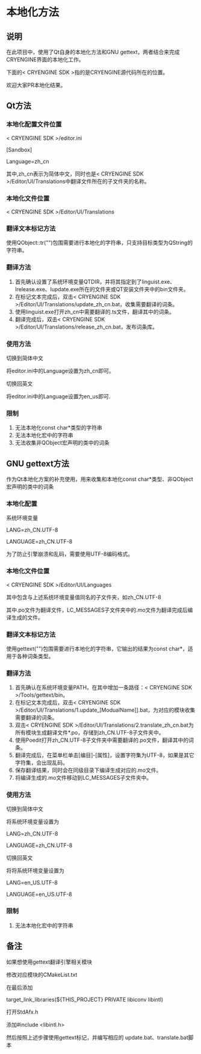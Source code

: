 # 本地化方法
## 说明 
在此项目中，使用了Qt自身的本地化方法和GNU gettext，两者结合来完成CRYENGINE界面的本地化工作。

下面的&lt; CRYENGINE SDK &gt;指的是CRYENGINE源代码所在的位置。

欢迎大家PR本地化结果。

## Qt方法
### 本地化配置文件位置
&lt; CRYENGINE SDK &gt;/editor.ini

[Sandbox]

Language=zh_cn

其中,zh_cn表示为简体中文，同时也是&lt; CRYENGINE SDK &gt;/Editor/UI/Translations中翻译文件所在的子文件夹的名称。

### 本地化文件位置
&lt; CRYENGINE SDK &gt;/Editor/UI/Translations

### 翻译文本标记方法
使用QObject::tr("")包围需要进行本地化的字符串，只支持目标类型为QString的字符串。

### 翻译方法
1. 首先确认设置了系统环境变量QTDIR，并将其指定到了linguist.exe、lrelease.exe、lupdate.exe所在的文件夹或QT安装文件夹中的bin文件夹。
2. 在标记文本完成后，双击&lt; CRYENGINE SDK &gt;/Editor/UI/Translations/update_zh_cn.bat，收集需要翻译的词条。
3. 使用linguist.exe打开zh_cn中需要翻译的.ts文件，翻译其中的词条。
4. 翻译完成后，双击&lt; CRYENGINE SDK &gt;/Editor/UI/Translations/release_zh_cn.bat，发布词条库。

### 使用方法
切换到简体中文

将editor.ini中的Language设置为zh_cn即可。

切换回英文

将editor.ini中的Language设置为en_us即可.

### 限制
1. 无法本地化const char*类型的字符串
2. 无法本地化宏中的字符串
3. 无法收集非QObject宏声明的类中的词条

## GNU gettext方法
作为Qt本地化方案的补充使用，用来收集和本地化const char*类型、非QObject宏声明的类中的词条

### 本地化配置
系统环境变量

LANG=zh_CN.UTF-8

LANGUAGE=zh_CN.UTF-8

为了防止引擎崩溃和乱码，需要使用UTF-8编码格式。

### 本地化文件位置
&lt; CRYENGINE SDK &gt;/Editor/UI/Languages

其中包含与上述系统环境变量值同名的子文件夹，如zh_CN.UTF-8

其中.po文件为翻译文件，LC_MESSAGES子文件夹中的.mo文件为翻译完成后编译生成的文件。

### 翻译文本标记方法
使用gettext("")包围需要进行本地化的字符串，它输出的结果为const char*，适用于各种词条类型。

### 翻译方法
1. 首先确认在系统环境变量PATH，在其中增加一条路径：&lt; CRYENGINE SDK &gt;/Tools/gettext/bin。
2. 在标记文本完成后，双击&lt; CRYENGINE SDK &gt;/Editor/UI/Translations/1.update_[ModualName]].bat，为对应的模块收集需要翻译的词条。
3. 双击&lt; CRYENGINE SDK &gt;/Editor/UI/Translations/2.translate_zh_cn.bat为所有模块生成翻译文件*.po，存储到zh_CN.UTF-8子文件夹中。
4. 使用Poedit打开zh_CN.UTF-8子文件夹中需要翻译的.po文件，翻译其中的词条。
5. 翻译完成后，在菜单栏单击[编目]-[属性]，设置字符集为UTF-8，如果是其它字符集，会出现乱码。
6. 保存翻译结果，同时会在同级目录下编译生成对应的.mo文件。
4. 将编译生成的.mo文件移动到LC_MESSAGES子文件夹中。

### 使用方法
切换到简体中文

将系统环境变量设置为

LANG=zh_CN.UTF-8

LANGUAGE=zh_CN.UTF-8

切换回英文

将将系统环境变量设置为

LANG=en_US.UTF-8

LANGUAGE=en_US.UTF-8

### 限制
1. 无法本地化宏中的字符串

## 备注
如果想使用gettext翻译引擎相关模块

修改对应模块的CMakeList.txt

在最后添加

target_link_libraries(${THIS_PROJECT} PRIVATE libiconv libintl)

打开StdAfx.h

添加#include <libintl.h>

然后按照上述步骤使用gettext标记，并编写相应的 update.bat、translate.bat脚本